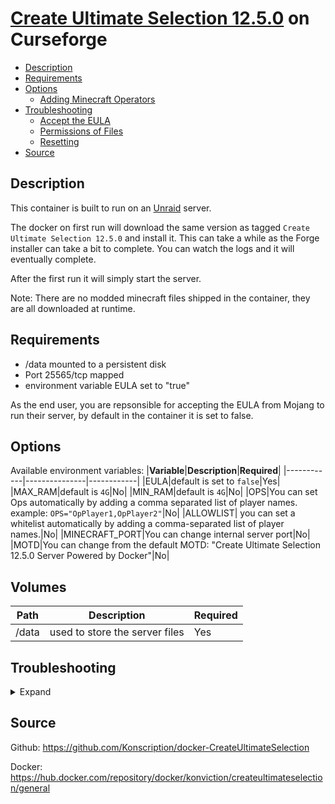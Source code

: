 # [Create Ultimate Selection 12.5.0](https://www.curseforge.com/minecraft/modpacks/create-ultimate-selection) on Curseforge

<!-- toc -->

- [Description](#description)
- [Requirements](#requirements)
- [Options](#options)
  * [Adding Minecraft Operators](#adding-minecraft-operators)
- [Troubleshooting](#troubleshooting)
  * [Accept the EULA](#accept-the-eula)
  * [Permissions of Files](#permissions-of-files)
  * [Resetting](#resetting)
- [Source](#source)

<!-- tocstop -->

## Description

This container is built to run on an [Unraid](https://unraid.net) server.

The docker on first run will download the same version as tagged `Create Ultimate Selection 12.5.0` and install it.  This can take a while as the Forge installer can take a bit to complete.  You can watch the logs and it will eventually complete.

After the first run it will simply start the server.

Note: There are no modded minecraft files shipped in the container, they are all downloaded at runtime.

## Requirements

* /data mounted to a persistent disk
* Port 25565/tcp mapped
* environment variable EULA set to "true"

As the end user, you are repsonsible for accepting the EULA from Mojang to run their server, by default in the container it is set to false.

## Options

Available environment variables:
|**Variable**|**Description**|**Required**|
|------------|---------------|------------|
|EULA|default is set to `false`|Yes|
|MAX_RAM|default is `4G`|No|
|MIN_RAM|default is `4G`|No|
|OPS|You can set Ops automatically by adding a comma separated list of player names. <br> example: `OPS="OpPlayer1,OpPlayer2"`|No|
|ALLOWLIST| you can set a whitelist automatically by adding a comma-separated list of player names.|No|
|MINECRAFT_PORT|You can change internal server port|No|
|MOTD|You can change from the default MOTD: "Create Ultimate Selection 12.5.0 Server Powered by Docker"|No|

## Volumes
|**Path**|**Description**|**Required**|
|--------|---------------|------------|
|/data|used to store the server files|Yes|

## Troubleshooting
<details><summary>Expand</summary>

### Accept the EULA
Did you pass in the environment variable EULA = `true`?

### File Permissions
This container is designed for [Unraid](https://unraid.net) so the user in the container runs on uid 99 and gid 100.  This may cause permission errors on the /data mount on other systems.

### Resetting
If the install is incomplete for some reason.  Deleting the downloaded server file in /data will restart the install/upgrade process.
</details>

## Source
Github: https://github.com/Konscription/docker-CreateUltimateSelection

Docker: https://hub.docker.com/repository/docker/konviction/createultimateselection/general
